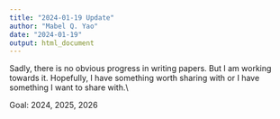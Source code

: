 ```yaml
---
title: "2024-01-19 Update"
author: "Mabel Q. Yao"
date: "2024-01-19"
output: html_document
---
```


Sadly, there is no obvious progress in writing papers. But I am working towards it. Hopefully, I have something worth sharing with or I have something I want to share with.\

Goal: 2024, 2025, 2026
